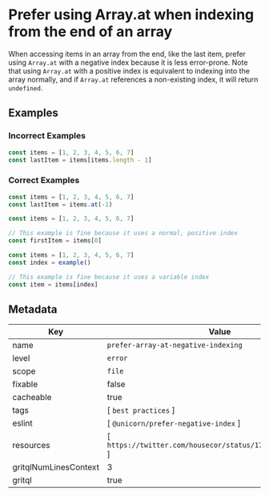 # Prefer using Array.at when indexing from the end of an array

When accessing items in an array from the end, like the last item, prefer using `Array.at` with a negative index because it is less error-prone. Note that using `Array.at` with a positive index is equivalent to indexing into the array normally, and if `Array.at` references a non-existing index, it will return `undefined`.

## Examples

### Incorrect Examples

```ts
const items = [1, 2, 3, 4, 5, 6, 7]
const lastItem = items[items.length - 1]
```

### Correct Examples

```ts
const items = [1, 2, 3, 4, 5, 6, 7]
const lastItem = items.at(-1)
```

```ts
const items = [1, 2, 3, 4, 5, 6, 7]

// This example is fine because it uses a normal, positive index
const firstItem = items[0]
```

```ts
const items = [1, 2, 3, 4, 5, 6, 7]
const index = example()

// This example is fine because it uses a variable index
const item = items[index]
```

## Metadata

| Key                   | Value                                                         |
| --------------------- | ------------------------------------------------------------- |
| name                  | `prefer-array-at-negative-indexing`                           |
| level                 | `error`                                                       |
| scope                 | `file`                                                        |
| fixable               | false                                                         |
| cacheable             | true                                                          |
| tags                  | [ `best practices` ]                                          |
| eslint                | [ `@unicorn/prefer-negative-index` ]                          |
| resources             | [ `https://twitter.com/housecor/status/1768622518179369036` ] |
| gritqlNumLinesContext | 3                                                             |
| gritql                | true                                                          |
